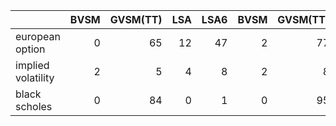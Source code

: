|                   | BVSM| GVSM(TT)| LSA| LSA6| BVSM| GVSM(TT)| LSA| LSA6| BVSM| GVSM(TT)| LSA| LSA6|
|:------------------|----:|--------:|---:|----:|----:|--------:|---:|----:|----:|--------:|---:|----:|
|european option    |    0|       65|  12|   47|    2|       77|  38|   51|    8|       83|  46|   55|
|implied volatility |    2|        5|   4|    8|    2|        8|   6|   10|    4|       11|   8|   11|
|black scholes      |    0|       84|   0|    1|    0|       95|   0|    4|    0|       97|   9|   32|

